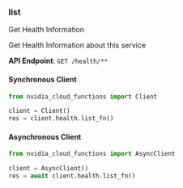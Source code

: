 
### list <a name="list"></a>
Get Health Information

Get Health Information about this service

**API Endpoint**: `GET /health/**`

#### Synchronous Client

```python
from nvidia_cloud_functions import Client

client = Client()
res = client.health.list_fn()
```

#### Asynchronous Client

```python
from nvidia_cloud_functions import AsyncClient

client = AsyncClient()
res = await client.health.list_fn()
```

